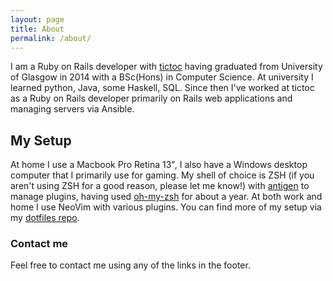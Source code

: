 ```yaml
---
layout: page
title: About
permalink: /about/
---
```


I am a Ruby on Rails developer with [tictoc](http://tictocfamily.com) having
graduated from University of Glasgow in 2014 with a BSc(Hons) in Computer
Science.  At university I learned python, Java, some Haskell, SQL.  Since then
I've worked at tictoc as a Ruby on Rails developer primarily on Rails web
applications and managing servers via Ansible.

## My Setup

At home I use a Macbook Pro Retina 13", I also have a Windows desktop computer
that I primarily use for gaming.  My shell of choice is ZSH (if you aren't using
ZSH for a good reason, please let me know!) with
[antigen](https://github.com/zsh-users/antigen) to manage plugins, having used
[oh-my-zsh](https://github.com/robbyrussell/oh-my-zsh/) for about a year.  At
both work and home I use NeoVim with various plugins.  You can find more of my
setup via my [dotfiles repo](https://github.com/RossBarnie/dotfiles).

### Contact me

Feel free to contact me using any of the links in the footer.
